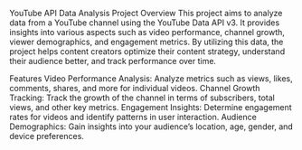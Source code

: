 YouTube API Data Analysis Project
Overview
This project aims to analyze data from a YouTube channel using the YouTube Data API v3. It provides insights into various aspects such as video performance, channel growth, viewer demographics, and engagement metrics. By utilizing this data, the project helps content creators optimize their content strategy, understand their audience better, and track performance over time.

Features
Video Performance Analysis: Analyze metrics such as views, likes, comments, shares, and more for individual videos.
Channel Growth Tracking: Track the growth of the channel in terms of subscribers, total views, and other key metrics.
Engagement Insights: Determine engagement rates for videos and identify patterns in user interaction.
Audience Demographics: Gain insights into your audience’s location, age, gender, and device preferences.
